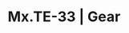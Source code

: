 ---
layout: gear
permalink: /gear/
title: Mx.TE-33 | Gear
description: "Mx.TE-33's Guide to Drone Gear | Drone Lookbook"

header_title: Drone Gear Guide
onpage_description: Every drone needs its gear. And this drone has a bunch for its various looks.
                    Here's its gear, broken down by look.

# TODO: DRY this header bit up
links:
  - Name: Tip Jar
    URL: https://ko-fi.com/mxte33/?hidefeed=true&widget=true
    Color: '#000000'
    Icon-Class: fa-solid fa-circle-dollar-to-slot

looks:
    - Name: LED Drone
      Image_URL: /assets/images/IMG_0950.JPEG
      Parts:
        - Type: Dress
          Name: Desert Pirate Moto Hooded Dress from BlackMilk
          URL: https://blackmilkclothing.com/desert-pirate-moto-long-sleeve-hooded-dress

        - Type: Headphones
          Name: YOWU RGB Cat Ear Headphone 4
          URL: https://www.amazon.com/gp/product/B09WDSBJ3Z?&_encoding=UTF8&tag=mxte330f-20&linkCode=ur2&linkId=c7894098e3de6cf13e1a53be082cb751&camp=1789&creative=9325

        - Type: LED Matrix
          Name: Ultra-Thin Flexible LED Screen (Large RGB) by Lumen Couture
          URL: https://www.amazon.com/gp/product/B08DJC4CHT?&_encoding=UTF8&tag=mxte330f-20&linkCode=ur2&linkId=374d0241fe2cc18bc7dfcb769cea249c&camp=1789&creative=9325

        - Type: Mask
          Name: MSA Millennium

        - Type: LED Mask Assembly 
          Name: Tutorial
          URL: /gear/led-tutorial

    - Name: Latex Drone
      Image_URL: /assets/images/IMG_0110.JPEG
      Parts:
        - Type: Catsuit
          Name: Angelina Catsuit from Libidex
          URL: https://libidex.com/angelina-catsuit.html

        - Type: Headphones
          Name: YOWU RGB Cat Ear Headphone 4
          URL: https://www.amazon.com/gp/product/B09WDSBJ3Z?&_encoding=UTF8&tag=mxte330f-20&linkCode=ur2&linkId=c7894098e3de6cf13e1a53be082cb751&camp=1789&creative=9325

        - Type: Mask
          Name: MSA Millennium

    - Name: Hooded Drone
      Image_URL: /assets/images/IMG_9966.JPEG
      Parts:
        - Type: Dress
          Name: Desert Pirate Moto Hooded Dress from BlackMilk
          URL: https://blackmilkclothing.com/desert-pirate-moto-long-sleeve-hooded-dress

        - Type: Mask
          Name: MSA Millennium
          
    - Name: School Drone
      Image_URL: /assets/images/IMG_0477.JPEG
      Parts:
        - Type: Dress
          Name: Littleforbig Magical Romper
          URL: https://www.amazon.com/gp/product/B071JHMRYD?&_encoding=UTF8&tag=mxte330f-20&linkCode=ur2&linkId=61af998a8c1e1bde39209d249ecf8a9d&camp=1789&creative=9325

        - Type: Paws
          Name: Nydotd Cat Paw Pad Fingerless Gloves
          URL: https://www.amazon.com/gp/product/B0B6F8FFFG?&_encoding=UTF8&tag=mxte330f-20&linkCode=ur2&linkId=1a9c15709cfc67b669d5ec6a9895f2fb&camp=1789&creative=9325

        - Type: Backpack
          Name: Kånken Rainbow Mini
          URL: https://www.fjallraven.com/us/en-us/bags-gear/kanken/kanken-bags/kanken-rainbow-mini

        - Type: Mask
          Name: MSA Millennium

    - Name: Mxtress Drone
      Image_URL: /assets/images/IMG_0618.JPEG
      Parts:
        - Type: Dress
          Name: Show Us Ya Tops PVC Underbust Dress from BlackMilk
          URL: https://blackmilkclothing.com/show-us-ya-tops-pvc-underbust-dress-bm

        - Type: Bra
          Name: Latex Front Opening Soft Halter Bra from Catalyst Latex
          URL: https://www.catalystlatex.com/product-page/latex-front-opening-soft-halter-bra

        - Type: Mask
          Name: MSA Millennium
---